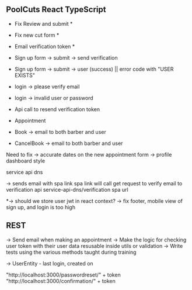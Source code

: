 ## PoolCuts React TypeScript

- Fix Review and submit \*
- Fix new cut form \*

- Email verification token \*

- Sign up form -> submit -> send verification
- Sign up form -> submit -> user (success) || error code with "USER EXISTS"

- login -> please verify email
- login -> invalid user or password

- Api call to resend verification token

- Appointment
- Book -> email to both barber and user
- CancelBook -> email to both barber and user

Need to fix
-> accurate dates on the new appointment form
-> profile dashboard style

service api dns

-> sends email with spa link
spa link will call get request to verify email to verification api service-api-dns/verification
spa url

\*-> should we store user jwt in react context?
-> fix footer, mobile view of sign up, and login is too high

## REST

-> Send email when making an appointment
-> Make the logic for checking user token with their user data resusable inside utils or validation
-> Write tests using the various methods taught during training

-> UserEntity - last login, created on

"http://localhost:3000/passwordreset/" + token
"http://localhost:3000/confirmation/" + token